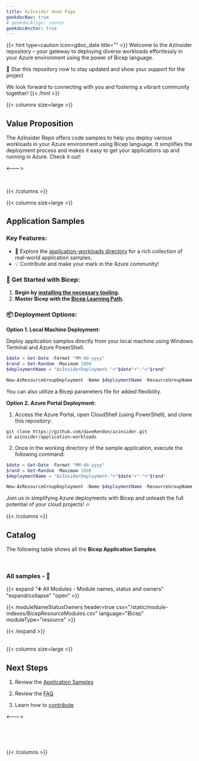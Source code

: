 ```yaml
---
title: AzInsider Home Page
geekdocNav: true
# geekdocAlign: center
geekdocAnchor: true
---
```


{{< hint type=caution icon=gdoc_date title="" >}}
Welcome to the AzInsider repository – your gateway to deploying diverse workloads effortlessly in your Azure environment using the power of Bicep language.

🌟 Star this repository now to stay updated and show your support for the project

We look forward to connecting with you and fostering a vibrant community together!
{{< /hint >}}


{{< columns size=large >}}

## Value Proposition

The AzInsider Repo offers code samples to help you deploy various workloads in your Azure environment using Bicep language. It simplifies the deployment process and makes it easy to get your applications up and running in Azure. Check it out!

<--->

<br>

{{< /columns >}}

{{< columns size=large >}}
## Application Samples

### Key Features: ###

- 📂 Explore the [application-workloads directory](https://github.com/daveRendon/azinsider/tree/main/application-workloads) for a rich collection of real-world application samples.
- 💡 Contribute and make your mark in the Azure community!

### 🚀 Get Started with Bicep: ###

1. **Begin by [installing the necessary tooling](https://docs.microsoft.com/azure/azure-resource-manager/bicep/install?WT.mc_id=AZ-MVP-5000671).**
2. **Master Bicep with the [Bicep Learning Path](https://docs.microsoft.com/learn/paths/bicep-deploy?WT.mc_id=AZ-MVP-5000671).**

### 📦 Deployment Options: ###

**Option 1. Local Machine Deployment:**

Deploy application samples directly from your local machine using Windows Terminal and Azure PowerShell.

```powershell
$date = Get-Date -Format "MM-dd-yyyy"
$rand = Get-Random -Maximum 1000
$deploymentName = "AzInsiderDeployment-"+"$date"+"-"+"$rand"

New-AzResourceGroupDeployment -Name $deploymentName -ResourceGroupName azinsider_demo -TemplateFile .\main.bicep -TemplateParameterFile .\azuredeploy.parameters.json -c
```

You can also utilize a Bicep parameters file for added flexibility.

**Option 2. Azure Portal Deployment:**

1. Access the Azure Portal, open CloudShell (using PowerShell), and clone this repository:

```shell
git clone https://github.com/daveRendon/azinsider.git
cd azinsider/application-workloads
```

2. Once in the working directory of the sample application, execute the following command:

```powershell
$date = Get-Date -Format "MM-dd-yyyy"
$rand = Get-Random -Maximum 1000
$deploymentName = "AzInsiderDeployment-"+"$date"+"-"+"$rand"

New-AzResourceGroupDeployment -Name $deploymentName -ResourceGroupName azinsider_demo -TemplateFile .\main.bicep -TemplateParameterFile .\azuredeploy.parameters.json -c
```

Join us in simplifying Azure deployments with Bicep and unleash the full potential of your cloud projects! 🔥

{{< /columns >}}




## Catalog


The following table shows all the  **Bicep Application Samples**.

<br>

### All samples - 📇

{{< expand "➕ All Modules - Module names, status and owners" "expand/collapse" "open" >}}

{{< moduleNameStatusOwners header=true csv="/static/module-indexes/BicepResourceModules.csv" language="Bicep" moduleType="resource" >}}


{{< /expand >}}

<br>
{{< columns size=large >}}

## Next Steps

1. Review the [Application Samples](https://github.com/daveRendon/azinsider/tree/staging/application-workloads)

1. Review the [FAQ](https://github.azinsider.net/faq/)

1. Learn how to [contribute](https://github.azinsider.net/contributing/)

<--->

<br>
<br>
<br>

{{< /columns >}}
